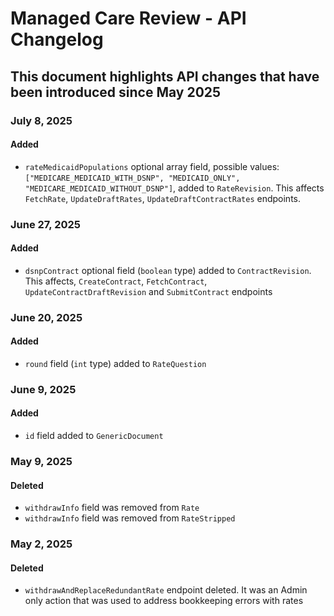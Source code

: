 # Managed Care Review - API Changelog
## This document highlights API changes that have been introduced since May 2025

### July 8, 2025
#### Added
- `rateMedicaidPopulations` optional array field, possible values: `["MEDICARE_MEDICAID_WITH_DSNP", "MEDICAID_ONLY", "MEDICARE_MEDICAID_WITHOUT_DSNP"]`, added to `RateRevision`. This affects `FetchRate`, `UpdateDraftRates`, `UpdateDraftContractRates` endpoints. 

### June 27, 2025
#### Added
- `dsnpContract` optional field (`boolean` type) added to `ContractRevision`. This affects, `CreateContract`, `FetchContract`, `UpdateContractDraftRevision` and `SubmitContract` endpoints

### June 20, 2025
#### Added
- `round` field (`int` type) added to `RateQuestion`

### June 9, 2025
#### Added
- `id` field added to `GenericDocument`

### May 9, 2025
#### Deleted
- `withdrawInfo` field was removed from `Rate`
- `withdrawInfo` field was removed from `RateStripped`

### May 2, 2025
#### Deleted
- `withdrawAndReplaceRedundantRate` endpoint deleted. It was an Admin only action that was used to address bookkeeping errors with rates